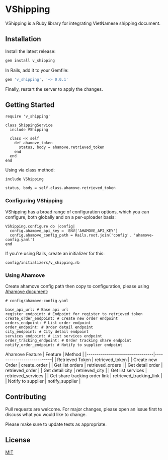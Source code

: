 # VShipping

VShipping is a Ruby library for integrating VietNamese shipping document.

## Installation

Install the latest release:

```bash
gem install v_shipping
```
In Rails, add it to your Gemfile:

```bash
gem 'v_shipping', '~> 0.0.1'
```

Finally, restart the server to apply the changes.

## Getting Started


```
require 'v_shipping'

class ShippingService
  include VShipping

  class << self
    def ahamove_token
      status, body = ahamove.retrieved_token
    end
  end
end
```

Using via class method:

```
include VShipping

status, body = self.class.ahamove.retrieved_token
```

### Configuring VShipping

VShipping has a broad range of configuration options, which you can configure, both globally and on a per-uploader basis:

```
VShipping.configure do |config|
  config.ahamove_api_key =  ENV['AHAMOVE_API_KEY']
  config.ahamove_config_path = Rails.root.join('config', 'ahamove-config.yaml')
end

```
If you're using Rails, create an initializer for this:
```
config/initializers/v_shipping.rb
```
### Using Ahamove
Create ahamove config path then copy to configuration, please using [Ahamove document](https://developers.ahamove.com):

```
# config/ahamove-config.yaml

base_api_url: # Base api url
register_endpoint: # Endpoint for register to retrieved token
create_order_endpoint: # Create new order endpoint
orders_endpoint: # List order endpoint
order_endpoint: # Order detail endpoint
city_endpoint: # City detail endpoint
services_endpoint: # List services endpoint
order_tracking_endpoint: # Order tracking share endpoint
notify_order_endpoint: # Notify to supplier endpoint
```
Ahamove Feature
| Feature                         |  Method                   |
|---------------------------------|---------------------------|
|  Retrieved Token                |  retrieved_token          |
|  Create new Order               |  create_order             |
|  Get list orders                |  retrieved_orders         |
|  Get detail order               |  retrieved_order          |
|  Get detail city                |  retrieved_city           |
|  Get list services              |  retrieved_services       |
|  Get share tracking order link  |  retrieved_tracking_link  |
|  Notify to supplier             |  notify_supplier          |

## Contributing
Pull requests are welcome. For major changes, please open an issue first to discuss what you would like to change.


Please make sure to update tests as appropriate.

## License
[MIT](https://choosealicense.com/licenses/mit/)